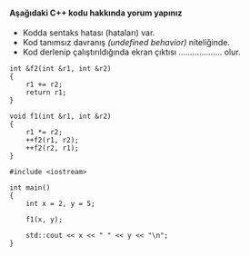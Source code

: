 #### Aşağıdaki C++ kodu hakkında yorum yapınız

+ Kodda sentaks hatası (hataları) var.
+ Kod tanımsız davranış *(undefined behavior)* niteliğinde.
+ Kod derlenip çalıştırıldığında ekran çıktısı ................... olur.

```
int &f2(int &r1, int &r2)
{
	r1 += r2;
	return r1;
}

void f1(int &r1, int &r2)
{
	r1 *= r2;
	++f2(r1, r2); 
	++f2(r2, r1); 
}

#include <iostream>

int main()
{
	int x = 2, y = 5;

	f1(x, y);

	std::cout << x << " " << y << "\n";
}

```

